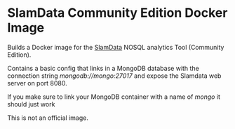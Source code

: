 # SlamData Community Edition Docker Image

Builds a Docker image for the [SlamData](http://slamdata.com)  NOSQL analytics Tool (Community Edition). 

Contains a basic config that links in a MongoDB database with the connection string _mongodb://mongo:27017_
and expose the Slamdata web server on port 8080. 

If you make sure to link your MongoDB container with a name of _mongo_ it should just work

This is not an official image.

